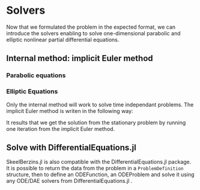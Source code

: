 # Solvers

Now that we formulated the problem in the expected format, we can introduce the solvers enabling to solve
one-dimensional parabolic and elliptic nonlinear partial differential equations.


## Internal method: implicit Euler method


### Parabolic equations


### Elliptic Equations

Only the internal method will work to solve time independant problems. The implicit Euler method is writen in the following way:


It results that we get the solution from the stationary problem by running one iteration from the implicit Euler method.


## Solve with DifferentialEquations.jl

SkeelBerzins.jl is also compatible with the DifferentialEquations.jl package. It is possible to return the data from the problem in a `ProblemDefinition` structure, then to define an ODEFunction, an ODEProblem and solve it using any ODE/DAE solvers from DifferentialEquations.jl .
